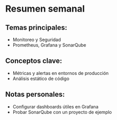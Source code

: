 # Resumen semanal

## Temas principales:
- Monitoreo y Seguridad
- Prometheus, Grafana y SonarQube

## Conceptos clave:
- Métricas y alertas en entornos de producción
- Análisis estático de código

## Notas personales:
- Configurar dashboards útiles en Grafana
- Probar SonarQube con un proyecto de ejemplo
